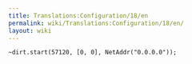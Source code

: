 ```yaml
---
title: Translations:Configuration/18/en
permalink: wiki/Translations:Configuration/18/en/
layout: wiki
---
```


    ~dirt.start(57120, [0, 0], NetAddr("0.0.0.0"));
